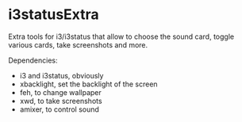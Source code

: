 # i3statusExtra
Extra tools for i3/i3status that allow to choose the sound card, toggle various cards, take screenshots and more.

Dependencies:
- i3 and i3status, obviously
- xbacklight, set the backlight of the screen
- feh, to change wallpaper
- xwd, to take screenshots
- amixer, to control sound
